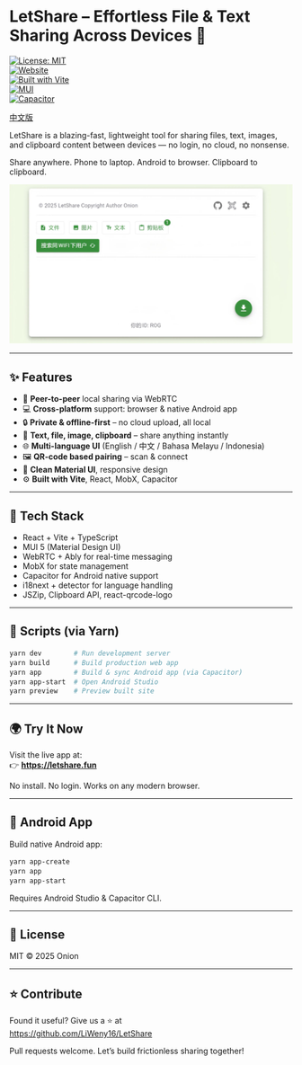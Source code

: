
# LetShare – Effortless File & Text Sharing Across Devices 🚀


[![License: MIT](https://img.shields.io/badge/license-MIT-green.svg)](LICENSE)  
[![Website](https://img.shields.io/badge/Website-letshare.fun-blue)](https://letshare.fun)  
[![Built with Vite](https://img.shields.io/badge/built%20with-vite-646cff)](https://vitejs.dev)  
[![MUI](https://img.shields.io/badge/UI-MUI-007FFF)](https://mui.com)  
[![Capacitor](https://img.shields.io/badge/Native-Capacitor-4ECDC4)](https://capacitorjs.com)

[中文版](./documents/README-CN.md)

LetShare is a blazing-fast, lightweight tool for sharing files, text, images, and clipboard content between devices — no login, no cloud, no nonsense.

Share anywhere. Phone to laptop. Android to browser. Clipboard to clipboard.

![alt text](documents/googleplay/pc-images/green.png)

---

## ✨ Features

- 📡 **Peer-to-peer** local sharing via WebRTC  
- 💻 **Cross-platform** support: browser & native Android app  
- 🔒 **Private & offline-first** – no cloud upload, all local  
- 🧾 **Text, file, image, clipboard** – share anything instantly  
- 🌐 **Multi-language UI** (English / 中文 / Bahasa Melayu / Indonesia)  
- 🖼️ **QR-code based pairing** – scan & connect  
- 🎨 **Clean Material UI**, responsive design  
- ⚙️ **Built with Vite**, React, MobX, Capacitor

---

## 🧪 Tech Stack

- React + Vite + TypeScript  
- MUI 5 (Material Design UI)  
- WebRTC + Ably for real-time messaging  
- MobX for state management  
- Capacitor for Android native support  
- i18next + detector for language handling  
- JSZip, Clipboard API, react-qrcode-logo

---

## 🔧 Scripts (via Yarn)

```bash
yarn dev        # Run development server
yarn build      # Build production web app
yarn app        # Build & sync Android app (via Capacitor)
yarn app-start  # Open Android Studio
yarn preview    # Preview built site
```

---

## 🌍 Try It Now

Visit the live app at:  
👉 **https://letshare.fun**

No install. No login. Works on any modern browser.

---

## 📲 Android App

Build native Android app:

```bash
yarn app-create
yarn app
yarn app-start
```

Requires Android Studio & Capacitor CLI.

---

## 📄 License

MIT © 2025 Onion

---

## ⭐️ Contribute

Found it useful? Give us a ⭐ at  
https://github.com/LiWeny16/LetShare

Pull requests welcome. Let’s build frictionless sharing together!

